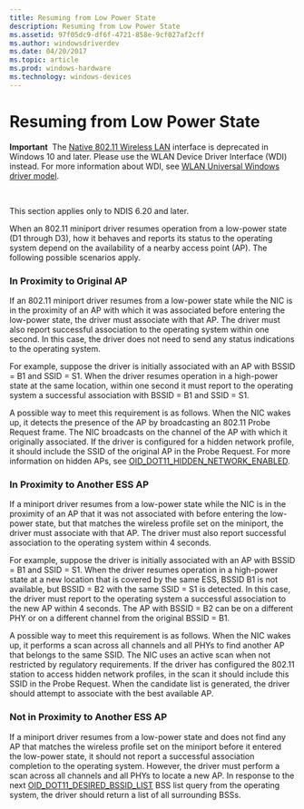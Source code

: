 ```yaml
---
title: Resuming from Low Power State
description: Resuming from Low Power State
ms.assetid: 97f05dc9-df6f-4721-858e-9cf027af2cff
ms.author: windowsdriverdev
ms.date: 04/20/2017
ms.topic: article
ms.prod: windows-hardware
ms.technology: windows-devices
---
```


# Resuming from Low Power State


**Important**  The [Native 802.11 Wireless LAN](native-802-11-wireless-lan4.md) interface is deprecated in Windows 10 and later. Please use the WLAN Device Driver Interface (WDI) instead. For more information about WDI, see [WLAN Universal Windows driver model](wifi-universal-driver-model.md).

 

This section applies only to NDIS 6.20 and later.

When an 802.11 miniport driver resumes operation from a low-power state (D1 through D3), how it behaves and reports its status to the operating system depend on the availability of a nearby access point (AP). The following possible scenarios apply.

### In Proximity to Original AP

If an 802.11 miniport driver resumes from a low-power state while the NIC is in the proximity of an AP with which it was associated before entering the low-power state, the driver must associate with that AP. The driver must also report successful association to the operating system within one second. In this case, the driver does not need to send any status indications to the operating system.

For example, suppose the driver is initially associated with an AP with BSSID = B1 and SSID = S1. When the driver resumes operation in a high-power state at the same location, within one second it must report to the operating system a successful association with BSSID = B1 and SSID = S1.

A possible way to meet this requirement is as follows. When the NIC wakes up, it detects the presence of the AP by broadcasting an 802.11 Probe Request frame. The NIC broadcasts on the channel of the AP with which it originally associated. If the driver is configured for a hidden network profile, it should include the SSID of the original AP in the Probe Request. For more information on hidden APs, see [OID\_DOT11\_HIDDEN\_NETWORK\_ENABLED](https://msdn.microsoft.com/library/windows/hardware/ff569371).

### In Proximity to Another ESS AP

If a miniport driver resumes from a low-power state while the NIC is in the proximity of an AP that it was not associated with before entering the low-power state, but that matches the wireless profile set on the miniport, the driver must associate with that AP. The driver must also report successful association to the operating system within 4 seconds.

For example, suppose the driver is initially associated with an AP with BSSID = B1 and SSID = S1. When the driver resumes operation in a high-power state at a new location that is covered by the same ESS, BSSID B1 is not available, but BSSID = B2 with the same SSID = S1 is detected. In this case, the driver must report to the operating system a successful association to the new AP within 4 seconds. The AP with BSSID = B2 can be on a different PHY or on a different channel from the original BSSID = B1.

A possible way to meet this requirement is as follows. When the NIC wakes up, it performs a scan across all channels and all PHYs to find another AP that belongs to the same SSID. The NIC uses an active scan when not restricted by regulatory requirements. If the driver has configured the 802.11 station to access hidden network profiles, in the scan it should include this SSID in the Probe Request. When the candidate list is generated, the driver should attempt to associate with the best available AP.

### Not in Proximity to Another ESS AP

If a miniport driver resumes from a low-power state and does not find any AP that matches the wireless profile set on the miniport before it entered the low-power state, it should not report a successful association completion to the operating system. However, the driver must perform a scan across all channels and all PHYs to locate a new AP. In response to the next [OID\_DOT11\_DESIRED\_BSSID\_LIST](https://msdn.microsoft.com/library/windows/hardware/ff569141) BSS list query from the operating system, the driver should return a list of all surrounding BSSs.

 

 





